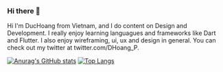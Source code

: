 ### Hi there 👋

Hi I'm DucHoang from Vỉetnam, and I do content on Design and Development. I really enjoy learning languagues and frameworks like Dart and Flutter.
I also enjoy wireframing, ui, ux and design in general. You can check out my twitter at twitter.com/DHoang_P.

[![Anurag's GitHub stats](https://github-readme-stats.vercel.app/api?username=PRID021)](https://github.com/anuraghazra/github-readme-stats) [![Top Langs](https://github-readme-stats.vercel.app/api/top-langs/?username=PRID021&layout=demo)](https://github.com/PRID021/github-readme-stats)
